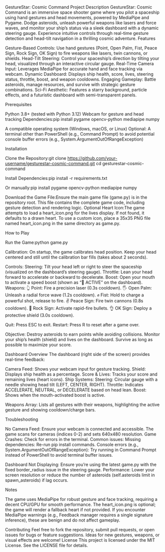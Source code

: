GestureStar: Cosmic Command
Project Description
GestureStar: Cosmic Command is an immersive space shooter game where you pilot a spaceship using hand gestures and head movements, powered by MediaPipe and Pygame. Dodge asteroids, unleash powerful weapons like lasers and force waves, and monitor your ship’s status via a sleek dashboard with a dynamic steering gauge. Experience intuitive controls through real-time gesture detection and head-tilt navigation in a thrilling cosmic adventure.
Features

Gesture-Based Controls: Use hand gestures (Point, Open Palm, Fist, Peace Sign, Rock Sign, OK Sign) to fire weapons like lasers, twin cannons, or shields.
Head-Tilt Steering: Control your spaceship’s direction by tilting your head, visualized through an interactive circular gauge.
Real-Time Camera Input: Leverages MediaPipe for accurate hand and face tracking via webcam.
Dynamic Dashboard: Displays ship health, score, lives, steering status, throttle, boost, and weapon cooldowns.
Engaging Gameplay: Battle asteroids, manage resources, and survive with strategic gesture combinations.
Sci-Fi Aesthetic: Features a starry background, particle effects, and a futuristic dashboard with semi-transparent panels.

Prerequisites

Python 3.8+ (tested with Python 3.12)
Webcam for gesture and head tracking
Dependencies:pip install pygame opencv-python mediapipe numpy


A compatible operating system (Windows, macOS, or Linux)
Optional: A terminal other than PowerShell (e.g., Command Prompt) to avoid potential console buffer errors (e.g., System.ArgumentOutOfRangeException)

Installation

Clone the Repository:git clone https://github.com/your-username/gesturestar-cosmic-command.git
cd gesturestar-cosmic-command


Install Dependencies:pip install -r requirements.txt

Or manually:pip install pygame opencv-python mediapipe numpy


Download the Game File:Ensure the main game file (game.py) is in the repository root. This file contains the complete game code, including gesture detection and rendering logic.
Optional Heart Icon:The game attempts to load a heart_icon.png for the lives display. If not found, it defaults to a drawn heart. To use a custom icon, place a 35x35 PNG file named heart_icon.png in the same directory as game.py.

How to Play

Run the Game:python game.py


Calibration:
On startup, the game calibrates head position. Keep your head centered and still until the calibration bar fills (takes about 2 seconds).


Controls:
Steering: Tilt your head left or right to steer the spaceship (visualized on the dashboard’s steering gauge).
Throttle: Lean your head forward to accelerate or backward to decelerate.
Boost: Open your mouth to activate a speed boost (shown as “🚀 ACTIVE” on the dashboard).
Weapons:
👆 Point: Fire a precision laser (0.3s cooldown).
🖐️ Open Palm: Unleash a radial force wave (1.2s cooldown).
✊ Fist: Hold to charge a powerful shot, release to fire.
✌️ Peace Sign: Fire twin cannons (0.8s cooldown).
🤘 Rock Sign: Activate rapid-fire bullets.
👌 OK Sign: Deploy a protective shield (3.0s cooldown).


Quit: Press ESC to exit.
Restart: Press R to reset after a game over.


Objective:
Destroy asteroids to earn points while avoiding collisions.
Monitor your ship’s health (shield) and lives on the dashboard.
Survive as long as possible to maximize your score.



Dashboard Overview
The dashboard (right side of the screen) provides real-time feedback:

Camera Feed: Shows your webcam input for gesture tracking.
Shield: Displays ship health as a percentage.
Score & Lives: Tracks your score and remaining lives (heart icons).
Ship Systems:
Steering: Circular gauge with a needle showing head tilt (LEFT, CENTER, RIGHT).
Throttle: Indicates ACCELERATE, NEUTRAL, or DECELERATE based on head lean.
Boost: Shows when the mouth-activated boost is active.


Weapons Array: Lists all gestures with their weapons, highlighting the active gesture and showing cooldown/charge bars.

Troubleshooting

No Camera Feed: Ensure your webcam is connected and accessible. The game scans for cameras (indices 0-2) and sets 640x480 resolution.
Game Crashes: Check for errors in the terminal. Common issues:
Missing dependencies: Re-run pip install commands.
Console errors (e.g., System.ArgumentOutOfRangeException): Try running in Command Prompt instead of PowerShell to avoid terminal buffer issues.


Dashboard Not Displaying: Ensure you’re using the latest game.py with the fixed border_radius issue in the steering gauge.
Performance: Lower your screen resolution or reduce the number of asteroids (self.asteroids limit in spawn_asteroids) if lag occurs.

Notes

The game uses MediaPipe for robust gesture and face tracking, requiring a decent CPU/GPU for smooth performance.
The heart_icon.png is optional; the game will render a fallback heart if not provided.
If you encounter MediaPipe warnings (e.g., Feedback manager requires a single signature inference), these are benign and do not affect gameplay.

Contributing
Feel free to fork the repository, submit pull requests, or open issues for bugs or feature suggestions. Ideas for new gestures, weapons, or visual effects are welcome!
License
This project is licensed under the MIT License. See the LICENSE file for details.
